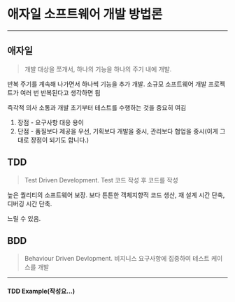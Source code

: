 # 애자일 소프트웨어 개발 방법론

---


## 애자일

> 개발 대상을 쪼개서, 하나의 기능을 하나의 주기 내에 개발.

반복 주기를 계속해 나가면서 하나씩 기능을 추가 개발. 소규모 소프트웨어 개발 프로젝트가 여러 번 반복된다고 생각하면 됨

즉각적 의사 소통과 개발 초기부터 테스트를 수행하는 것을 중요히 여김

1. 장점 - 요구사항 대응 용이
2. 단점 - 품질보다 제공을 우선, 기획보다 개발을 중시, 관리보다 협업을 중시(이게 그대로 장점이 되기도 합니다.)

## TDD

> Test Driven Development. Test 코드 작성 후 코드를 작성

높은 퀄리티의 소프트웨어 보장. 보다 튼튼한 객체지향적 코드 생산, 재 설계 시간 단축, 디버깅 시간 단축.

느릴 수 있음.

## BDD

> Behaviour Driven Devlopment. 비지니스 요구사항에 집중하여 테스트 케이스를 개발

---

#### TDD Example(작성요...)